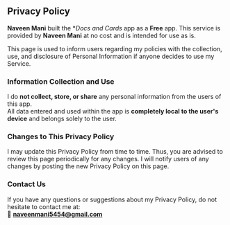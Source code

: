 ## Privacy Policy  

**Naveen Mani** built the **Docs and Cards* app as a **Free** app. This service is provided by **Naveen Mani** at no cost and is intended for use as is.

This page is used to inform users regarding my policies with the collection, use, and disclosure of Personal Information if anyone decides to use my Service.

### Information Collection and Use  
I do **not collect, store, or share** any personal information from the users of this app.  
All data entered and used within the app is **completely local to the user's device** and belongs solely to the user.

### Changes to This Privacy Policy  
I may update this Privacy Policy from time to time. Thus, you are advised to review this page periodically for any changes. I will notify users of any changes by posting the new Privacy Policy on this page.

### Contact Us  
If you have any questions or suggestions about my Privacy Policy, do not hesitate to contact me at:  
📧 **naveenmani5454@gmail.com**
